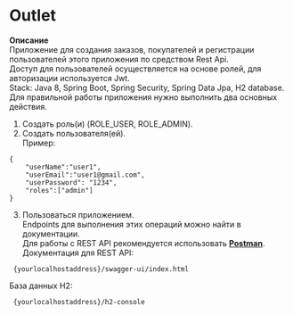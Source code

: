 # Outlet

**Описание**    
Приложение для создания заказов, покупателей и регистрации пользователей этого приложения по средством Rest Api.    
Доступ для пользователей осуществляется на основе ролей, для авторизации используется Jwt.     
Stack: Java 8, Spring Boot, Spring Security, Spring Data Jpa, H2 database.   
Для правильной работы приложения нужно выполнить два основных действия.    
1. Создать роль(и) (ROLE_USER, ROLE_ADMIN).
2. Создать пользователя(ей).    
Пример:
~~~
{
    "userName":"user1",
    "userEmail":"user1@gmail.com",
    "userPassword": "1234",
    "roles":["admin"]
}
~~~
3. Пользоваться приложением.    
Endpoints для выполнения этих операций можно найти в документации.    
Для работы с REST API рекомендуется использовать [**Postman**](https://www.postman.com/).    
Документация для REST API:
~~~
 {yourlocalhostaddress}/swagger-ui/index.html
~~~
База данных H2:
~~~
 {yourlocalhostaddress}/h2-console
~~~